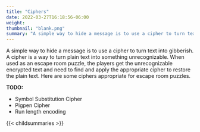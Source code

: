 ```yaml
---
title: "Ciphers"
date: 2022-03-27T16:18:56-06:00
weight:
thumbnail: "blank.png"
summary: "A simple way to hide a message is to use a cipher to turn text into gibberish."
---
```


A simple way to hide a message is to use a cipher to turn text into
gibberish. A cipher is a way to turn plain text into something
unrecognizable. When used as an escape room puzzle, the players get the
unrecognizable encrypted text and need to find and apply the appropriate
cipher to restore the plain text. Here are some ciphers appropriate for
escape room puzzles.

**TODO:**
  * Symbol Substitution Cipher
  * Pigpen Cipher
  * Run length encoding

{{< childsummaries >}}

